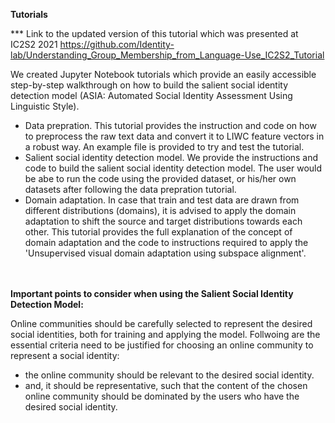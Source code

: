 
**Tutorials**

*** Link to the updated version of this tutorial which was presented at IC2S2 2021 https://github.com/Identity-lab/Understanding_Group_Membership_from_Language-Use_IC2S2_Tutorial


We created Jupyter Notebook tutorials which provide an easily accessible step-by-step walkthrough on how to build the salient social identity detection model (ASIA: Automated Social Identity Assessment Using Linguistic Style). 


- Data prepration. This tutorial provides the instruction and code on how to preprocess the raw text data and convert it to LIWC feature vectors in a robust way. An example file is provided to try and test the tutorial.  
- Salient social identity detection model.
We provide the instructions and code to build the salient social identity detection model. The user would be abe to run the code using the provided dataset, or his/her own datasets after following the data prepration tutorial. 
- Domain adaptation. In case that train and test data are drawn from different distributions (domains), it is advised to apply the domain adaptation to shift the source and target distributions towards each other. This tutorial provides the full explanation of the concept of domain adaptation and the code to instructions required to apply the 'Unsupervised visual domain adaptation using subspace alignment'.

\
\
**Important points to consider when using the Salient Social Identity Detection Model:**

Online communities should be carefully selected to represent the desired social identities, both for training and applying the model. Follwoing are the essential criteria need to be justified for choosing an online community to represent a social identity:
- the online community should be relevant to the desired social identity.
- and, it should be representative, such that the content of the chosen online community should be dominated by the users who have the desired social identity.






